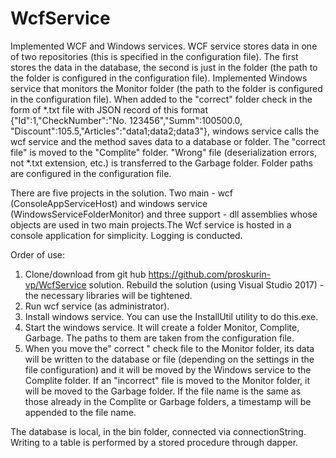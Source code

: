 # WcfService

Implemented WCF and Windows services. WCF service stores data in one of two repositories (this is specified in the configuration file). 
The first stores the data in the database, the second is just in the folder (the path to the folder is configured in the configuration file). 
Implemented Windows service that monitors the Monitor folder (the path to the folder is configured in the configuration file). When added 
to the "correct" folder check in the form of *.txt file with JSON record of this format {"Id":1,"CheckNumber":"No. 123456","Summ":100500.0,
"Discount":105.5,"Articles":"data1;data2;data3"}, windows service calls the wcf service and the method 
saves data to a database or folder. The "correct file" is moved to the "Complite" folder. "Wrong" file (deserialization errors, not *.txt 
extension, etc.) is transferred to the Garbage folder. Folder paths are configured in the configuration file.

There are five projects in the solution. Two main - wcf (ConsoleAppServiceHost) and windows service (WindowsServiceFolderMonitor) and three 
support - dll assemblies whose objects are used in two main projects.The Wcf service is hosted in a console application for simplicity. 
Logging is conducted. 

Order of use:
1. Clone/download from git hub https://github.com/proskurin-vp/WcfService solution. Rebuild the solution (using Visual Studio 2017) - 
the necessary libraries will be tightened.
2. Run wcf service (as administrator).
3. Install windows service. You can use the InstallUtil utility to do this.exe.
4. Start the windows service. It will create a folder Monitor, Complite, Garbage. The paths to them are taken from the configuration file.
5. When you move the" correct " check file to the Monitor folder, its data will be written to the database or file (depending on the settings 
in the file configuration) and it will be moved by the Windows service to the Complite folder. If an "incorrect" file is moved to the 
Monitor folder, it will be moved to the Garbage folder. If the file name is the same as those already in the Complite or Garbage folders, 
a timestamp will be appended to the file name. 

The database is local, in the bin folder, connected via connectionString. Writing to a table is performed by a stored procedure through dapper.
